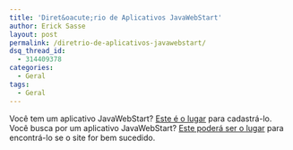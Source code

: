 ```yaml
---
title: 'Diret&oacute;rio de Aplicativos JavaWebStart'
author: Erick Sasse
layout: post
permalink: /diretrio-de-aplicativos-javawebstart/
dsq_thread_id:
  - 314409378
categories:
  - Geral
tags:
  - Geral
---
```

Voc&ecirc; tem um aplicativo JavaWebStart? [Este &eacute; o lugar][1] para cadastr&aacute;-lo.  
Voc&ecirc; busca por um aplicativo JavaWebStart? [Este poder&aacute; ser o lugar][1] para encontr&aacute;-lo se o site for bem sucedido.

 [1]: http://www.javawebstart.net/